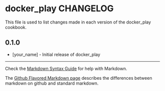 docker_play CHANGELOG
=====================

This file is used to list changes made in each version of the docker_play cookbook.

0.1.0
-----
- [your_name] - Initial release of docker_play

- - -
Check the [Markdown Syntax Guide](http://daringfireball.net/projects/markdown/syntax) for help with Markdown.

The [Github Flavored Markdown page](http://github.github.com/github-flavored-markdown/) describes the differences between markdown on github and standard markdown.
